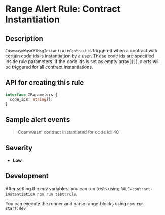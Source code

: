 # Range Alert Rule: Contract Instantiation

## Description

`CosmwasmWasmV1MsgInstantiateContract` is triggered when a contract with certain code ids is instantiation by a user. These code ids are specified inside rule parameters. If the code ids is set as empty array(`[]`), alerts will be triggered for all contract instantiations.

## API for creating this rule

```typescript
interface IParameters {
  code_ids: string[];
}
```

## Sample alert events

> Cosmwasm contract instantiated for code id: 40

## Severity

- **Low**

## Development

After setting the env variables, you can run tests using `RULE=contract-instantiation npm run test:rule`.

You can execute the runner and parse range blocks using `npm run start:dev`
